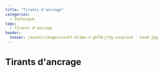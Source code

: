 ```yaml
---
title: "Tirants d'ancrage"
categories:
  - Technique
tags:
  - Tirants d'ancrage
header:
  teaser: /assets/images/scott-blake-x-ghf9LjrVg-unsplash - head.jpg
---
```


# Tirants d'ancrage

